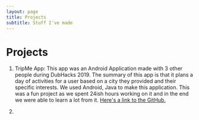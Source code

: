 ```yaml
---
layout: page
title: Projects
subtitle: Stuff I've made
---
```


# Projects

  1. TripMe App: This app was an Android Application made with 3 other people during
     DubHacks 2019. The summary of this app is that it plans a day of activities for
     a user based on a city they provided and their specific interests. We used Android,
     Java to make this application. This was a fun project as we spent 24ish hours working
     on it and in the end we were able to learn a lot from it. [Here's a link to the GitHub.](https://github.com/epicmanmoo/TripMe)

  2. 

